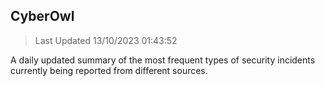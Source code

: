 ## CyberOwl 
> Last Updated 13/10/2023 01:43:52 


A daily updated summary of the most frequent types of security incidents currently being reported from different sources.

